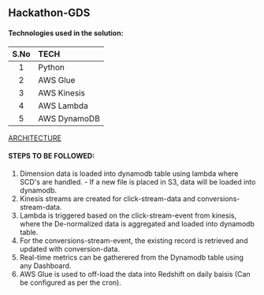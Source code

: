 ## Hackathon-GDS

#### Technologies used in the solution:
|S.No|TECH|
|:--:|:---|
|1 |Python|
|2 |AWS Glue|
|3 |AWS Kinesis|
|4 |AWS Lambda|
|5 |AWS DynamoDB|

[ARCHITECTURE](https://github.com/AnirudhSaber/Hackathon-GDS/blob/main/pipeline-design.pdf)

#### STEPS TO BE FOLLOWED:
1. Dimension data is loaded into dynamodb table using lambda where SCD's are handled. - If a new file is placed in S3, data will be loaded into dynamodb.
2. Kinesis streams are created for click-stream-data and conversions-stream-data.
3. Lambda is triggered based on the click-stream-event from kinesis, where the De-normalized data is aggregated and loaded into dynamodb table.
4. For the conversions-stream-event, the existing record is retrieved and updated with conversion-data.
5. Real-time metrics can be gatherered from the Dynamodb table using any Dashboard.
6. AWS Glue is used to off-load the data into Redshift on daily baisis (Can be configured as per the cron).
